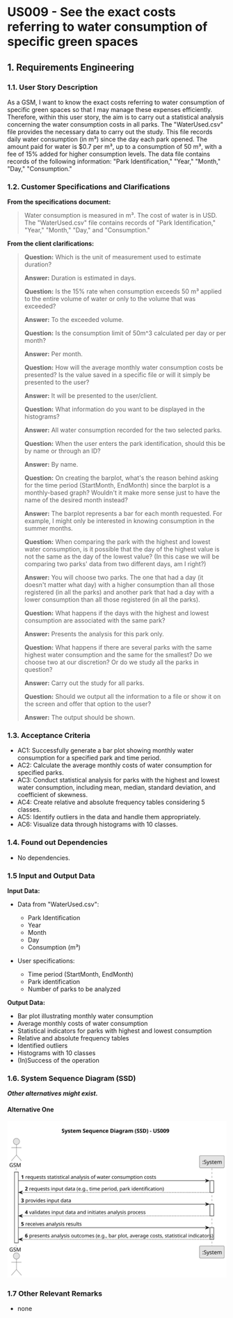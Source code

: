 # US009 - See the exact costs referring to water consumption of specific green spaces


## 1. Requirements Engineering

### 1.1. User Story Description

As a GSM, I want to know the exact costs referring to water consumption of specific green spaces so that I may manage these expenses efficiently. Therefore, within this user story, the aim is to carry out a statistical analysis concerning the water consumption costs in all parks. The "WaterUsed.csv" file provides the necessary data to carry out the study. This file records daily water consumption (in m³) since the day each park opened. The amount paid for water is $0.7 per m³, up to a consumption of 50 m³, with a fee of 15% added for higher consumption levels. The data file contains records of the following information: "Park Identification," "Year," "Month," "Day," "Consumption."

### 1.2. Customer Specifications and Clarifications 

**From the specifications document:**

> Water consumption is measured in m³.
> The cost of water is in USD.
> The "WaterUsed.csv" file contains records of "Park Identification," "Year," "Month," "Day," and "Consumption."

**From the client clarifications:**

> **Question:** Which is the unit of measurement used to estimate duration?
>
> **Answer:** Duration is estimated in days.
> 
> **Question:** Is the 15% rate when consumption exceeds 50 m³ applied to the entire volume of water or only to the volume that was exceeded?
> 
> **Answer:** To the exceeded volume.
> 
> **Question:** Is the consumption limit of 50m^3 calculated per day or per month?
> 
> **Answer:** Per month.
>
> **Question:** How will the average monthly water consumption costs be presented? Is the value saved in a specific file or will it simply be presented to the user?
>
> **Answer:** It will be presented to the user/client.
>
> **Question:** What information do you want to be displayed in the histograms?
>
> **Answer:** All water consumption recorded for the two selected parks.
>
> **Question:** When the user enters the park identification, should this be by name or through an ID?
>
> **Answer:** By name.
>
> **Question:** On creating the barplot, what's the reason behind asking for the time period (StartMonth, EndMonth) since the barplot is a monthly-based graph? Wouldn't it make more sense just to have the name of the desired month instead?
>
> **Answer:** The barplot represents a bar for each month requested. For example, I might only be interested in knowing consumption in the summer months.
>
> **Question:** When comparing the park with the highest and lowest water consumption, is it possible that the day of the highest value is not the same as the day of the lowest value? (In this case we will be comparing two parks' data from two different days, am I right?)
>
> **Answer:** You will choose two parks. The one that had a day (it doesn't matter what day) with a higher consumption than all those registered (in all the parks) and another park that had a day with a lower consumption than all those registered (in all the parks).
>
> **Question:** What happens if the days with the highest and lowest consumption are associated with the same park?
>
> **Answer:** Presents the analysis for this park only.
>
> **Question:** What happens if there are several parks with the same highest water consumption and the same for the smallest?
Do we choose two at our discretion? Or do we study all the parks in question?
>
> **Answer:** Carry out the study for all parks.
>
> **Question:** Should we output all the information to a file or show it on the screen and offer that option to the user?
>
> **Answer:** The output should be shown.


### 1.3. Acceptance Criteria

* AC1: Successfully generate a bar plot showing monthly water consumption for a specified park and time period.
* AC2: Calculate the average monthly costs of water consumption for specified parks.
* AC3: Conduct statistical analysis for parks with the highest and lowest water consumption, including mean, median, standard deviation, and coefficient of skewness.
* AC4: Create relative and absolute frequency tables considering 5 classes.
* AC5: Identify outliers in the data and handle them appropriately.
* AC6: Visualize data through histograms with 10 classes.

### 1.4. Found out Dependencies

* No dependencies.

### 1.5 Input and Output Data

**Input Data:**

* Data from "WaterUsed.csv":

  * Park Identification
  * Year
  * Month
  * Day
  * Consumption (m³)

* User specifications:

  * Time period (StartMonth, EndMonth)
  * Park identification
  * Number of parks to be analyzed 

**Output Data:**

* Bar plot illustrating monthly water consumption
* Average monthly costs of water consumption
* Statistical indicators for parks with highest and lowest consumption
* Relative and absolute frequency tables
* Identified outliers
* Histograms with 10 classes
* (In)Success of the operation

### 1.6. System Sequence Diagram (SSD)

**_Other alternatives might exist._**

#### Alternative One

![System Sequence Diagram - Alternative One](svg/us009-system-sequence-diagram-alternative-one.svg)


### 1.7 Other Relevant Remarks
* none

